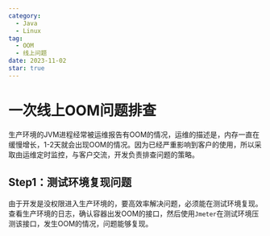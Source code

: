 ```yaml
---
category:
  - Java
  - Linux
tag:
  - OOM
  - 线上问题
date: 2023-11-02
star: true
---
```


# 一次线上OOM问题排查

生产环境的JVM进程经常被运维报告有OOM的情况，运维的描述是，内存一直在缓慢增长，1-2天就会出现OOM的情况。因为已经严重影响到客户的使用，所以采取由运维定时监控，与客户交流，开发负责排查问题的策略。

## Step1：测试环境复现问题

由于开发是没权限进入生产环境的，要高效率解决问题，必须能在测试环境复现。查看生产环境的日志，确认容器出发OOM的接口，然后使用`Jmeter`在测试环境压测该接口，发生OOM的情况，问题能够复现。

